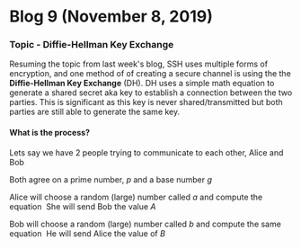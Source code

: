 # Blog 9 (November 8, 2019)

### Topic - Diffie-Hellman Key Exchange

Resuming the topic from last week's blog, SSH uses multiple forms of encryption, and one method of of creating a secure channel is using the the **Diffie-Hellman Key Exchange** (DH). DH uses a simple math equation to generate a shared secret aka key to establish a connection between the two parties. This is significant as this key is never shared/transmitted but both parties are still able to generate the same key.

#### What is the process?

Lets say we have 2 people trying to communicate to each other, Alice and Bob

Both agree on a prime number, _p_ and a base number _g_ 

Alice will choose a random (large) number called _a_ and compute the equation
![]()
She will send Bob the value _A_

Bob will choose a random (large) number called _b_ and compute the same equation
![]()
He will send Alice the value of _B_

